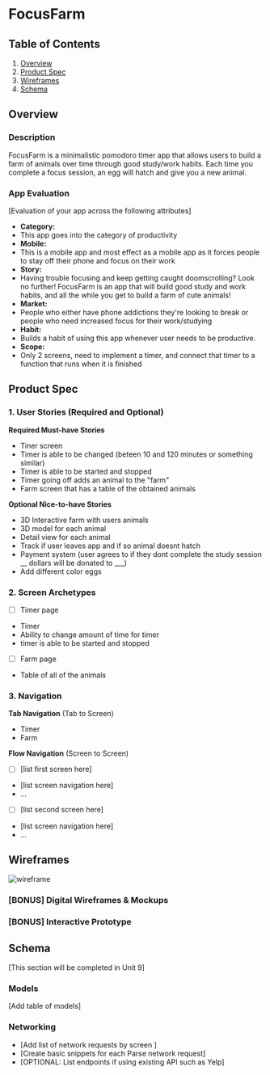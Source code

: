 # FocusFarm

## Table of Contents

1. [Overview](#Overview)
2. [Product Spec](#Product-Spec)
3. [Wireframes](#Wireframes)
4. [Schema](#Schema)

## Overview

### Description

FocusFarm is a minimalistic pomodoro timer app that allows users to build a farm of animals over time through good study/work habits. Each time you complete a focus session, an egg will hatch and give you a new animal.

### App Evaluation

[Evaluation of your app across the following attributes]
- **Category:**
- This app goes into the category of productivity
- **Mobile:**
- This is a mobile app and most effect as a mobile app as it forces people to stay off their phone and focus on their work
- **Story:**
- Having trouble focusing and keep getting caught doomscrolling? Look no further! FocusFarm is an app that will build good study and work habits, and all the while you get to build a farm of cute animals!
- **Market:**
- People who either have phone addictions they're looking to break or people who need increased focus for their work/studying
- **Habit:**
- Builds a habit of using this app whenever user needs to be productive.
- **Scope:**
- Only 2 screens, need to implement a timer, and connect that timer to a function that runs when it is finished

## Product Spec

### 1. User Stories (Required and Optional)

**Required Must-have Stories**

* Tiner screen
* Timer is able to be changed (beteen 10 and 120 minutes or something similar)
* Timer is able to be started and stopped
* Timer going off adds an animal to the "farm"
* Farm screen that has a table of the obtained animals

  

**Optional Nice-to-have Stories**

* 3D Interactive farm with users animals
* 3D model for each animal
* Detail view for each animal
* Track if user leaves app and if so animal doesnt hatch
* Payment system (user agrees to if they dont complete the study session __ dollars will be donated to ___)
* Add different color eggs
  

### 2. Screen Archetypes

- [ ] Timer page
* Timer
* Ability to change amount of time for timer
* timer is able to be started and stopped

- [ ] Farm page
* Table of all of the animals


### 3. Navigation

**Tab Navigation** (Tab to Screen)

* Timer
* Farm


**Flow Navigation** (Screen to Screen)

- [ ] [list first screen here]
* [list screen navigation here]
* ...
- [ ] [list second screen here]
* [list screen navigation here]
* ...

## Wireframes

![wireframe](https://github.com/JacobMartinage/FocusFarm/assets/62039158/b27ef4e1-1d5e-4027-8b5a-e2bab8dd6457)




### [BONUS] Digital Wireframes & Mockups

### [BONUS] Interactive Prototype

## Schema 

[This section will be completed in Unit 9]

### Models

[Add table of models]

### Networking

- [Add list of network requests by screen ]
- [Create basic snippets for each Parse network request]
- [OPTIONAL: List endpoints if using existing API such as Yelp]
